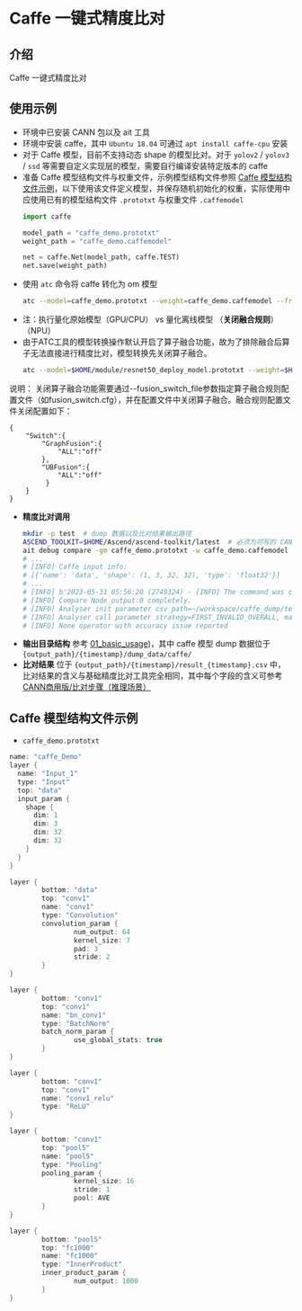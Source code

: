 # Caffe 一键式精度比对

## 介绍
Caffe 一键式精度比对

## 使用示例
- 环境中已安装 CANN 包以及 ait 工具
- 环境中安装 caffe，其中 `Ubuntu 18.04` 可通过 `apt install caffe-cpu` 安装
- 对于 Caffe 模型，目前不支持动态 shape 的模型比对。对于 `yolov2` / `yolov3` / `ssd` 等需要自定义实现层的模型，需要自行编译安装特定版本的 caffe
- 准备 Caffe 模型结构文件与权重文件，示例模型结构文件参照 [Caffe 模型结构文件示例](#caffe-模型结构文件示例)，以下使用该文件定义模型，并保存随机初始化的权重，实际使用中应使用已有的模型结构文件 `.prototxt` 与权重文件 `.caffemodel`
  ```py
  import caffe

  model_path = "caffe_demo.prototxt"
  weight_path = "caffe_demo.caffemodel"

  net = caffe.Net(model_path, caffe.TEST)
  net.save(weight_path)
  ```
- 使用 `atc` 命令将 caffe 转化为 om 模型
  ```sh
  atc --model=caffe_demo.prototxt --weight=caffe_demo.caffemodel --framework=0 --soc_version=Ascend310P3 --output=caffe_demo
  ```
- 注：执行量化原始模型（GPU/CPU） vs 量化离线模型 （**关闭融合规则**）（NPU） 
- 由于ATC工具的模型转换操作默认开启了算子融合功能，故为了排除融合后算子无法直接进行精度比对，模型转换先关闭算子融合。
  ```sh
  atc --model=$HOME/module/resnet50_deploy_model.prototxt --weight=$HOME/module/resnet50_deploy_weights.caffemodel --framework=0  --output=$HOME/module/out/caffe_resnet50_off --soc_version=Ascend310P3  --input_fp16_nodes="data"  --enable_single_stream=true --fusion_switch_file=$HOME/module/fusion_switch.cfg
  ```  
说明：
  关闭算子融合功能需要通过--fusion_switch_file参数指定算子融合规则配置文件（如fusion_switch.cfg），并在配置文件中关闭算子融合。融合规则配置文件关闭配置如下：
```
{
    "Switch":{
        "GraphFusion":{
            "ALL":"off"
        },
        "UBFusion":{
            "ALL":"off"
         }
    }
}
```
  

- **精度比对调用**
  ```sh
  mkdir -p test  # dump 数据以及比对结果输出路径
  ASCEND_TOOLKIT=$HOME/Ascend/ascend-toolkit/latest  # 必须为可写的 CANN 包路径
  ait debug compare -gm caffe_demo.prototxt -w caffe_demo.caffemodel -om caffe_demo.om -c $ASCEND_TOOLKIT -o ./test
  # ...
  # [INFO] Caffe input info:
  # [{'name': 'data', 'shape': (1, 3, 32, 32), 'type': 'float32'}]
  # ...
  # [INFO] b'2023-05-31 05:56:20 (2749324) - [INFO] The command was completed and took 0 seconds.'
  # [INFO] Compare Node_output:0 completely.
  # [INFO] Analyser init parameter csv_path=~/workspace/caffe_dump/test/20230531055610/result_20230531055619.csv
  # [INFO] Analyser call parameter strategy=FIRST_INVALID_OVERALL, max_column_len=30
  # [INFO] None operator with accuracy issue reported
  ```
- **输出目录结构** 参考 [01_basic_usage](../01_basic_usage/README.md))，其中 caffe 模型 dump 数据位于 `{output_path}/{timestamp}/dump_data/caffe/`
- **比对结果** 位于 `{output_path}/{timestamp}/result_{timestamp}.csv` 中，比对结果的含义与基础精度比对工具完全相同，其中每个字段的含义可参考 [CANN商用版/比对步骤（推理场景）](https://www.hiascend.com/document/detail/zh/canncommercial/60RC1/devtools/auxiliarydevtool/atlasaccuracy_16_0039.html)
## Caffe 模型结构文件示例
- `caffe_demo.prototxt`
```java
name: "caffe_Demo"
layer {
  name: "Input_1"
  type: "Input"
  top: "data"
  input_param {
    shape {
      dim: 1
      dim: 3
      dim: 32
      dim: 32
    }
  }
}

layer {
        bottom: "data"
        top: "conv1"
        name: "conv1"
        type: "Convolution"
        convolution_param {
                num_output: 64
                kernel_size: 7
                pad: 3
                stride: 2
        }
}

layer {
        bottom: "conv1"
        top: "conv1"
        name: "bn_conv1"
        type: "BatchNorm"
        batch_norm_param {
                use_global_stats: true
        }
}

layer {
        bottom: "conv1"
        top: "conv1"
        name: "conv1_relu"
        type: "ReLU"
}

layer {
        bottom: "conv1"
        top: "pool5"
        name: "pool5"
        type: "Pooling"
        pooling_param {
                kernel_size: 16
                stride: 1
                pool: AVE
        }
}

layer {
        bottom: "pool5"
        top: "fc1000"
        name: "fc1000"
        type: "InnerProduct"
        inner_product_param {
                num_output: 1000
        }
}
```
